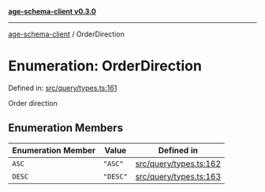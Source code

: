 [**age-schema-client v0.3.0**](../index.md)

***

[age-schema-client](/ageSchemaClient/api-generated/index.md) / OrderDirection

# Enumeration: OrderDirection

Defined in: [src/query/types.ts:161](https://github.com/standardbeagle/ageSchemaClient/blob/main/src/query/types.ts#L161)

Order direction

## Enumeration Members

| Enumeration Member | Value | Defined in |
| ------ | ------ | ------ |
| <a id="asc"></a> `ASC` | `"ASC"` | [src/query/types.ts:162](https://github.com/standardbeagle/ageSchemaClient/blob/main/src/query/types.ts#L162) |
| <a id="desc"></a> `DESC` | `"DESC"` | [src/query/types.ts:163](https://github.com/standardbeagle/ageSchemaClient/blob/main/src/query/types.ts#L163) |
